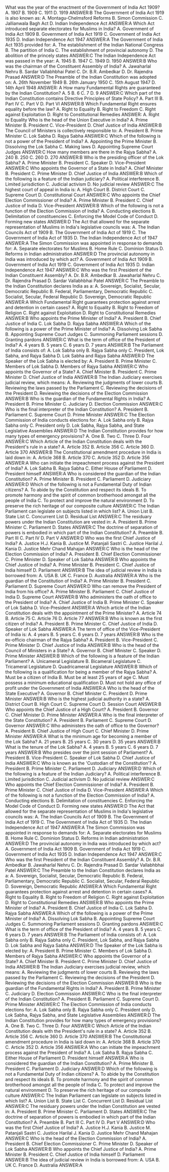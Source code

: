 What was the year of the enactment of the Government of India Act 1909?
A. 1907
B. 1909
C. 1911
D. 1919
ANSWER:B
The Government of India Act 1919 is also known as:
A. Montagu-Chelmsford Reforms
B. Simon Commission
C. Jallianwala Bagh Act
D. Indian Independence Act
ANSWER:A
Which Act introduced separate electorates for Muslims in India?
A. Government of India Act 1909
B. Government of India Act 1919
C. Government of India Act 1935
D. Indian Independence Act 1947
ANSWER:A
The Government of India Act 1935 provided for:
A. The establishment of the Indian National Congress
B. The partition of India
C. The establishment of provincial autonomy
D. The abolition of the princely states
ANSWER:C
The Indian Independence Act was passed in the year:
A. 1945
B. 1947
C. 1949
D. 1950
ANSWER:B
Who was the chairman of the Constituent Assembly of India?
A. Jawaharlal Nehru
B. Sardar Vallabhbhai Patel
C. Dr. B.R. Ambedkar
D. Dr. Rajendra Prasad
ANSWER:D
The Preamble of the Indian Constitution was adopted on:
A. 26th November 1949
B. 26th January 1950
C. 15th August 1947
D. 14th April 1948
ANSWER: A
How many Fundamental Rights are guaranteed by the Indian Constitution?
A. 5
B. 6
C. 7
D. 9
ANSWER:C
Which part of the Indian Constitution contains Directive Principles of State Policy?
A. Part III
B. Part IV
C. Part V
D. Part VI
ANSWER:B
Which Fundamental Right ensures equality before the law?
A. Right to Equality
B. Right to Freedom
C. Right against Exploitation
D. Right to Constitutional Remedies
ANSWER: A. Right to Equality
Who is the head of the Union Executive in India?
A. Prime Minister
B. President
C. Vice-President
D. Chief Justice of India
ANSWER:B
The Council of Ministers is collectively responsible to:
A. President
B. Prime Minister
C. Lok Sabha
D. Rajya Sabha
ANSWER:C
Which of the following is not a power of the President of India?
A. Appointing the Prime Minister
B. Dissolving the Lok Sabha
C. Making laws
D. Appointing Supreme Court Judges
ANSWER:C
How many members are there in the Rajya Sabha?
A. 240
B. 250
C. 260
D. 270
ANSWER:B
Who is the presiding officer of the Lok Sabha?
A. Prime Minister
B. President
C. Speaker
D. Vice-President
ANSWER:C
Who appoints the Governor of a State in India?
A. Chief Minister
B. President
C. Prime Minister
D. Chief Justice of India
ANSWER:B
Which of the following is a feature of the Indian judiciary?
A. Political interference
B. Limited jurisdiction
C. Judicial activism
D. No judicial review
ANSWER:C
The highest court of appeal in India is:
A. High Court
B. District Court
C. Supreme Court
D. Constitutional Court
ANSWER:C
Who appoints the Chief Election Commissioner of India?
A. Prime Minister
B. President
C. Chief Justice of India
D. Vice-President
ANSWER:B
Which of the following is not a function of the Election Commission of India?
A. Conducting elections
B. Delimitation of constituencies
C. Enforcing the Model Code of Conduct
D. Forming new states
ANSWER:D
The Act that allowed for the separate representation of Muslims in India's legislative councils was:
A. The Indian Councils Act of 1909
B. The Government of India Act of 1919
C. The Government of India Act of 1935
D. The Indian Independence Act of 1947
ANSWER:A
The Simon Commission was appointed in response to demands for:
A. Separate electorates for Muslims
B. Home Rule
C. Dominion Status
D. Reforms in Indian administration
ANSWER:D
The provincial autonomy in India was introduced by which act?
A. Government of India Act 1909
B. Government of India Act 1919
C. Government of India Act 1935
D. Indian Independence Act 1947
ANSWER:C
Who was the first President of the Indian Constituent Assembly?
A. Dr. B.R. Ambedkar
B. Jawaharlal Nehru
C. Dr. Rajendra Prasad
D. Sardar Vallabhbhai Patel
ANSWER:C
The Preamble to the Indian Constitution declares India as a:
A. Sovereign, Socialist, Secular, Democratic Republic
B. Federal, Parliamentary, Democratic Republic
C. Socialist, Secular, Federal Republic
D. Sovereign, Democratic Republic
ANSWER:A
Which Fundamental Right guarantees protection against arrest and detention in certain cases?
A. Right to Equality
B. Right to Freedom of Religion
C. Right against Exploitation
D. Right to Constitutional Remedies
ANSWER:B
Who appoints the Prime Minister of India?
A. President
B. Chief Justice of India
C. Lok Sabha
D. Rajya Sabha
ANSWER:A
Which of the following is a power of the Prime Minister of India?
A. Dissolving Lok Sabha
B. Appointing Supreme Court Judges
C. Summoning Parliament sessions
D. Granting pardons
ANSWER:C
What is the term of office of the President of India?
A. 4 years
B. 5 years
C. 6 years
D. 7 years
ANSWER:B
The Parliament of India consists of:
A. Lok Sabha only
B. Rajya Sabha only
C. President, Lok Sabha, and Rajya Sabha
D. Lok Sabha and Rajya Sabha
ANSWER:D
The Speaker of the Lok Sabha is elected by:
A. President
B. Prime Minister
C. Members of Lok Sabha
D. Members of Rajya Sabha
ANSWER:C
Who appoints the Governor of a State?
A. Chief Minister
B. President
C. Prime Minister
D. Chief Justice of India
ANSWER:B
The Indian Judiciary exercises judicial review, which means:
A. Reviewing the judgments of lower courts
B. Reviewing the laws passed by the Parliament
C. Reviewing the decisions of the President
D. Reviewing the decisions of the Election Commission
ANSWER:B
Who is the guardian of the Fundamental Rights in India?
A. President
B. Prime Minister
C. Judiciary
D. Election Commission
ANSWER:C
Who is the final interpreter of the Indian Constitution?
A. President
B. Parliament
C. Supreme Court
D. Prime Minister
ANSWER:C
The Election Commission of India conducts elections for:
A. Lok Sabha only
B. Rajya Sabha only
C. President only
D. Lok Sabha, Rajya Sabha, and State Legislative Assemblies
ANSWER:D
The Indian Constitution provides for how many types of emergency provisions?
A. One
B. Two
C. Three
D. Four
ANSWER:C
Which Article of the Indian Constitution deals with the President's rule in a state?
A. Article 352
B. Article 356
C. Article 360
D. Article 370
ANSWER:B
The Constitutional amendment procedure in India is laid down in:
A. Article 368
B. Article 370
C. Article 352
D. Article 356
ANSWER:A
Who can initiate the impeachment process against the President of India?
A. Lok Sabha
B. Rajya Sabha
C. Either House of Parliament
D. President himself
ANSWER:A
Who is considered the guardian of the Indian Constitution?
A. Prime Minister
B. President
C. Parliament
D. Judiciary
ANSWER:D
Which of the following is not a Fundamental Duty of Indian citizens?
A. To abide by the Constitution and respect its ideals
B. To promote harmony and the spirit of common brotherhood amongst all the people of India
C. To protect and improve the natural environment
D. To preserve the rich heritage of our composite culture
ANSWER:C
The Indian Parliament can legislate on subjects listed in which list?
A. Union List
B. State List
C. Concurrent List
D. Residual List
ANSWER:C
The residuary powers under the Indian Constitution are vested in:
A. President
B. Prime Minister
C. Parliament
D. States
ANSWER:C
The doctrine of separation of powers is embodied in which part of the Indian Constitution?
A. Preamble
B. Part III
C. Part IV
D. Part V
ANSWER:D
Who was the first Chief Justice of India?
A. Justice H.J. Kania
B. Justice M. Patanjali Sastri
C. Justice Harilal J. Kania
D. Justice Mehr Chand Mahajan
ANSWER:C
Who is the head of the Election Commission of India?
A. President
B. Chief Election Commissioner
C. Prime Minister
D. Speaker of Lok Sabha
ANSWER:B
Who appoints the Chief Justice of India?
A. Prime Minister
B. President
C. Chief Justice of India himself
D. Parliament
ANSWER:B
The idea of judicial review in India is borrowed from:
A. USA
B. UK
C. France
D. Australia
ANSWER:A
Who is the guardian of the Constitution of India?
A. Prime Minister
B. President
C. Parliament
D. Supreme Court
ANSWER:D
Who can remove the President of India from his office?
A. Prime Minister
B. Parliament
C. Chief Justice of India
D. Supreme Court
ANSWER:B
Who administers the oath of office to the President of India?
A. Chief Justice of India
B. Prime Minister
C. Speaker of Lok Sabha
D. Vice-President
ANSWER:A
Which article of the Indian Constitution deals with the appointment of the Prime Minister?
A. Article 74
B. Article 75
C. Article 76
D. Article 77
ANSWER:B
Who is known as the first citizen of India?
A. President
B. Prime Minister
C. Chief Justice of India
D. Speaker of Lok Sabha
ANSWER:A
The term of office of the Vice-President of India is:
A. 4 years
B. 5 years
C. 6 years
D. 7 years
ANSWER:B
Who is the ex-officio chairman of the Rajya Sabha?
A. President
B. Vice-President
C. Prime Minister
D. Chief Justice of India
ANSWER:B
Who is the head of the Council of Ministers in a State?
A. Governor
B. Chief Minister
C. Speaker
D. Prime Minister
ANSWER:B
Which of the following is a feature of the Indian Parliament?
A. Unicameral Legislature
B. Bicameral Legislature
C. Tricameral Legislature
D. Quadricameral Legislature
ANSWER:B
Which of the following is a qualification for being a member of the Rajya Sabha?
A. Must be a citizen of India
B. Must be at least 25 years of age
C. Must possess a minimum educational qualification
D. Must not hold any office of profit under the Government of India
ANSWER:A
Who is the head of the State Executive?
A. Governor
B. Chief Minister
C. President
D. Prime Minister
ANSWER:B
Who is the highest judicial authority in a state?
A. District Court
B. High Court
C. Supreme Court
D. Session Court
ANSWER:B
Who appoints the Chief Justice of a High Court?
A. President
B. Governor
C. Chief Minister
D. Prime Minister
ANSWER:A
Who is the final interpreter of the State Constitution?
A. President
B. Parliament
C. Supreme Court
D. Governor
ANSWER:C
Who administers the oath of office to the Governor?
A. President
B. Chief Justice of High Court
C. Chief Minister
D. Prime Minister
ANSWER:A
What is the minimum age for becoming a member of the Lok Sabha?
A. 21 years
B. 25 years
C. 30 years
D. 35 years
ANSWER:B
What is the tenure of the Lok Sabha?
A. 4 years
B. 5 years
C. 6 years
D. 7 years
ANSWER:B
Who presides over the joint session of Parliament?
A. President
B. Vice-President
C. Speaker of Lok Sabha
D. Chief Justice of India
ANSWER:C
Who is known as the 'Custodian of the Constitution'?
A. President
B. Prime Minister
C. Parliament
D. Judiciary
ANSWER:D
Which of the following is a feature of the Indian Judiciary?
A. Political interference
B. Limited jurisdiction
C. Judicial activism
D. No judicial review
ANSWER:C
Who appoints the Chief Election Commissioner of India?
A. President
B. Prime Minister
C. Chief Justice of India
D. Vice-President
ANSWER:A
Which of the following is not a function of the Election Commission of India?
A. Conducting elections
B. Delimitation of constituencies
C. Enforcing the Model Code of Conduct
D. Forming new states
ANSWER:D
The Act that allowed for the separate representation of Muslims in India's legislative councils was:
A. The Indian Councils Act of 1909
B. The Government of India Act of 1919
C. The Government of India Act of 1935
D. The Indian Independence Act of 1947
ANSWER:A
The Simon Commission was appointed in response to demands for:
A. Separate electorates for Muslims
B. Home Rule
C. Dominion Status
D. Reforms in Indian administration
ANSWER:D
The provincial autonomy in India was introduced by which act?
A. Government of India Act 1909
B. Government of India Act 1919
C. Government of India Act 1935
D. Indian Independence Act 1947
ANSWER:C
Who was the first President of the Indian Constituent Assembly?
A. Dr. B.R. Ambedkar
B. Jawaharlal Nehru
C. Dr. Rajendra Prasad
D. Sardar Vallabhbhai Patel
ANSWER:C
The Preamble to the Indian Constitution declares India as a:
A. Sovereign, Socialist, Secular, Democratic Republic
B. Federal, Parliamentary, Democratic Republic
C. Socialist, Secular, Federal Republic
D. Sovereign, Democratic Republic
ANSWER:A
Which Fundamental Right guarantees protection against arrest and detention in certain cases?
A. Right to Equality
B. Right to Freedom of Religion
C. Right against Exploitation
D. Right to Constitutional Remedies
ANSWER:B
Who appoints the Prime Minister of India?
A. President
B. Chief Justice of India
C. Lok Sabha
D. Rajya Sabha
ANSWER:A
Which of the following is a power of the Prime Minister of India?
A. Dissolving Lok Sabha
B. Appointing Supreme Court Judges
C. Summoning Parliament sessions
D. Granting pardons
ANSWER:C
What is the term of office of the President of India?
A. 4 years
B. 5 years
C. 6 years
D. 7 years
ANSWER:B
The Parliament of India consists of:
A. Lok Sabha only
B. Rajya Sabha only
C. President, Lok Sabha, and Rajya Sabha
D. Lok Sabha and Rajya Sabha
ANSWER:D
The Speaker of the Lok Sabha is elected by:
A. President
B. Prime Minister
C. Members of Lok Sabha
D. Members of Rajya Sabha
ANSWER:C
Who appoints the Governor of a State?
A. Chief Minister
B. President
C. Prime Minister
D. Chief Justice of India
ANSWER:B
The Indian Judiciary exercises judicial review, which means:
A. Reviewing the judgments of lower courts
B. Reviewing the laws passed by the Parliament
C. Reviewing the decisions of the President
D. Reviewing the decisions of the Election Commission
ANSWER:B
Who is the guardian of the Fundamental Rights in India?
A. President
B. Prime Minister
C. Judiciary
D. Election Commission
ANSWER:C
Who is the final interpreter of the Indian Constitution?
A. President
B. Parliament
C. Supreme Court
D. Prime Minister
ANSWER:C
The Election Commission of India conducts elections for:
A. Lok Sabha only
B. Rajya Sabha only
C. President only
D. Lok Sabha, Rajya Sabha, and State Legislative Assemblies
ANSWER:D
The Indian Constitution provides for how many types of emergency provisions?
A. One
B. Two
C. Three
D. Four
ANSWER:C
Which Article of the Indian Constitution deals with the President's rule in a state?
A. Article 352
B. Article 356
C. Article 360
D. Article 370
ANSWER:B
The Constitutional amendment procedure in India is laid down in:
A. Article 368
B. Article 370
C. Article 352
D. Article 356
ANSWER:A
Who can initiate the impeachment process against the President of India?
A. Lok Sabha
B. Rajya Sabha
C. Either House of Parliament
D. President himself
ANSWER:A
Who is considered the guardian of the Indian Constitution?
A. Prime Minister
B. President
C. Parliament
D. Judiciary
ANSWER:D
Which of the following is not a Fundamental Duty of Indian citizens?
A. To abide by the Constitution and respect its ideals
B. To promote harmony and the spirit of common brotherhood amongst all the people of India
C. To protect and improve the natural environment
D. To preserve the rich heritage of our composite culture
ANSWER:C
The Indian Parliament can legislate on subjects listed in which list?
A. Union List
B. State List
C. Concurrent List
D. Residual List
ANSWER:C
The residuary powers under the Indian Constitution are vested in:
A. President
B. Prime Minister
C. Parliament
D. States
ANSWER:C
The doctrine of separation of powers is embodied in which part of the Indian Constitution?
A. Preamble
B. Part III
C. Part IV
D. Part V
ANSWER:D
Who was the first Chief Justice of India?
A. Justice H.J. Kania
B. Justice M. Patanjali Sastri
C. Justice Harilal J. Kania
D. Justice Mehr Chand Mahajan
ANSWER:C
Who is the head of the Election Commission of India?
A. President
B. Chief Election Commissioner
C. Prime Minister
D. Speaker of Lok Sabha
ANSWER:B
Who appoints the Chief Justice of India?
A. Prime Minister
B. President
C. Chief Justice of India himself
D. Parliament
ANSWER:B
The idea of judicial review in India is borrowed from:
A. USA
B. UK
C. France
D. Australia
ANSWER:A
